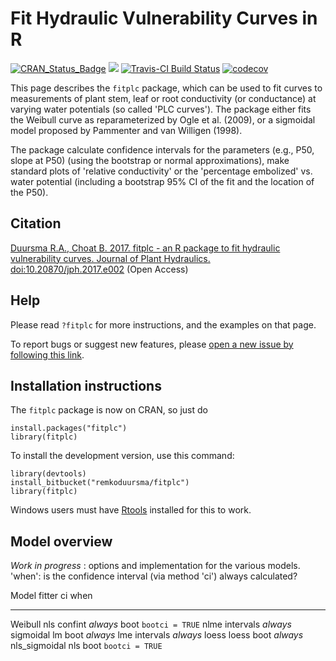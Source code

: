# Fit Hydraulic Vulnerability Curves in R

[![CRAN\_Status\_Badge](http://www.r-pkg.org/badges/version/fitplc)](https://cran.r-project.org/package=fitplc) [![](https://cranlogs.r-pkg.org/badges/grand-total/fitplc)](https://CRAN.R-project.org/package=fitplc) [![Travis-CI Build Status](https://travis-ci.org/RemkoDuursma/fitplc.svg?branch=master)](https://travis-ci.org/RemkoDuursma/fitplc.svg?branch=master) [![codecov](https://codecov.io/gh/RemkoDuursma/fitplc/branch/master/graph/badge.svg)](https://codecov.io/gh/RemkoDuursma/fitplc) 


This page describes the `fitplc` package, which can be used to fit curves to measurements of plant stem, leaf or root conductivity (or conductance) at varying water potentials (so called 'PLC curves'). 
The package either fits the Weibull curve as reparameterized by Ogle et al. (2009), or a sigmoidal model proposed by Pammenter and van Willigen (1998). 

The package calculate confidence intervals for the parameters (e.g., P50, slope at P50) (using the bootstrap or normal approximations), make standard plots of 'relative conductivity' or the 'percentage embolized' vs. water potential (including a bootstrap 95% CI of the fit and the location of the P50).

## Citation

[Duursma R.A., Choat B. 2017. fitplc - an R package to fit hydraulic vulnerability curves. Journal of Plant Hydraulics. doi:10.20870/jph.2017.e002](http://jplanthydro.org/article/view/1541) (Open Access)

## Help

Please read `?fitplc` for more instructions, and the examples on that page.

To report bugs or suggest new features, please [open a new issue by following this link](https://bitbucket.org/remkoduursma/fitplc/issues/new).


## Installation instructions

The `fitplc` package is now on CRAN, so just do

```
install.packages("fitplc")
library(fitplc)
```

To install the development version, use this command:
```
library(devtools)
install_bitbucket("remkoduursma/fitplc")
library(fitplc)
```

Windows users must have [Rtools](http://cran.r-project.org/bin/windows/Rtools/) installed for this to work.


## Model overview

*Work in progress* : options and implementation for the various models.
'when': is the confidence interval (via method 'ci') always calculated?

Model          fitter     ci          when
-------        -------    -------     -------
Weibull        nls        confint     *always*
                          boot        `bootci = TRUE`
               nlme       intervals   *always*
sigmoidal      lm         boot        *always*
               lme        intervals   *always*
loess          loess      boot        *always*
nls_sigmoidal  nls        boot        `bootci = TRUE`


